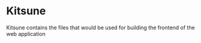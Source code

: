 # Kitsune
Kitsune contains the files that would be used for building the frontend of the web application
